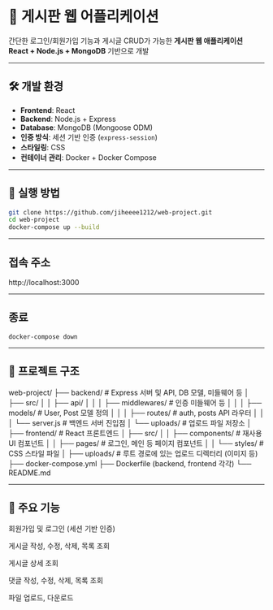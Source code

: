 # 📌 게시판 웹 어플리케이션

간단한 로그인/회원가입 기능과 게시글 CRUD가 가능한 **게시판 웹 애플리케이션**
**React + Node.js + MongoDB** 기반으로 개발

---

## 🛠️ 개발 환경

- **Frontend**: React  
- **Backend**: Node.js + Express  
- **Database**: MongoDB (Mongoose ODM)  
- **인증 방식**: 세션 기반 인증 (`express-session`)  
- **스타일링**: CSS  
- **컨테이너 관리**: Docker + Docker Compose  

---

## 🚀 실행 방법

```bash
git clone https://github.com/jiheeee1212/web-project.git
cd web-project
docker-compose up --build
```

---

## 접속 주소
http://localhost:3000

---

## 종료
```
docker-compose down 
```

---

## 📁 프로젝트 구조
web-project/
├── backend/        # Express 서버 및 API, DB 모델, 미들웨어 등
│   ├── src/
│   │   ├── api/
│   │   │   ├── middlewares/      # 인증 미들웨어 등
│   │   │   ├── models/           # User, Post 모델 정의
│   │   │   ├── routes/           # auth, posts API 라우터
│   │   │   └── server.js         # 백엔드 서버 진입점
│   └── uploads/                  # 업로드 파일 저장소
│
├── frontend/       # React 프론트엔드
│   ├── src/
│   │   ├── components/           # 재사용 UI 컴포넌트
│   │   ├── pages/                # 로그인, 메인 등 페이지 컴포넌트
│   │   └── styles/               # CSS 스타일 파일
│
├── uploads/        # 루트 경로에 있는 업로드 디렉터리 (이미지 등)
├── docker-compose.yml
├── Dockerfile (backend, frontend 각각)
└── README.md

---

## 📌 주요 기능
회원가입 및 로그인 (세션 기반 인증)

게시글 작성, 수정, 삭제, 목록 조회

게시글 상세 조회 

댓글 작성, 수정, 삭제, 목록 조회

파일 업로드, 다운로드

